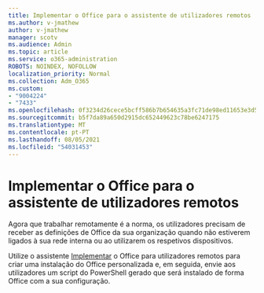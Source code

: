 ```yaml
---
title: Implementar o Office para o assistente de utilizadores remotos
ms.author: v-jmathew
author: v-jmathew
manager: scotv
ms.audience: Admin
ms.topic: article
ms.service: o365-administration
ROBOTS: NOINDEX, NOFOLLOW
localization_priority: Normal
ms.collection: Adm_O365
ms.custom:
- "9004224"
- "7433"
ms.openlocfilehash: 0f3234d26cece5bcff586b7b654635a3fc71de98ed11653e3d52699e1bc965de
ms.sourcegitcommit: b5f7da89a650d2915dc652449623c78be6247175
ms.translationtype: MT
ms.contentlocale: pt-PT
ms.lasthandoff: 08/05/2021
ms.locfileid: "54031453"
---
```

# <a name="deploy-office-to-remote-users-wizard"></a>Implementar o Office para o assistente de utilizadores remotos

Agora que trabalhar remotamente é a norma, os utilizadores precisam de receber as definições de Office da sua organização quando não estiverem ligados à sua rede interna ou ao utilizarem os respetivos dispositivos.

Utilize o assistente [Implementar](https://go.microsoft.com/fwlink/?linkid=2149564) o Office para utilizadores remotos para criar uma instalação do Office personalizada e, em seguida, envie aos utilizadores um script do PowerShell gerado que será instalado de forma Office com a sua configuração.
